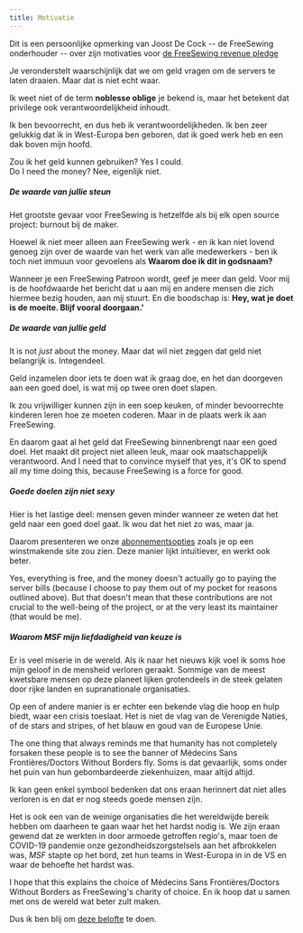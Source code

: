 ```yaml
---
title: Motivatie
---
```


<Note>

Dit is een persoonlijke opmerking van Joost De Cock -- de FreeSewing onderhouder -- over
zijn motivaties voor [de FreeSewing revenue pledge](//docs/various/pledge/)

</Note>

Je veronderstelt waarschijnlijk dat we om geld vragen om de servers te laten draaien. Maar dat is niet echt waar.

Ik weet niet of de term **noblesse oblige** je bekend is, maar het betekent dat privilege ook verantwoordelijkheid inhoudt.

Ik ben bevoorrecht, en dus heb ik verantwoordelijkheden. Ik ben zeer gelukkig dat ik in West-Europa ben geboren, dat ik goed werk heb en een dak boven mijn hoofd.

Zou ik het geld kunnen gebruiken? Yes I could.\
Do I need the money? Nee, eigenlijk niet.

##### De waarde van jullie steun

Het grootste gevaar voor FreeSewing is hetzelfde als bij elk open source project: burnout bij de maker.

Hoewel ik niet meer alleen aan FreeSewing werk - en ik kan niet lovend genoeg zijn over de waarde van het werk van alle medewerkers - ben ik toch niet immuun voor gevoelens als **Waarom doe ik dit in godsnaam?**

Wanneer je een FreeSewing Patroon wordt, geef je meer dan geld. Voor mij is de hoofdwaarde het bericht dat u aan mij en andere mensen die zich hiermee bezig houden, aan mij stuurt. En die boodschap is: **Hey, wat je doet is de moeite. Blijf vooral doorgaan.'**

##### De waarde van jullie geld

It is not _just_ about the money. Maar dat wil niet zeggen dat geld niet belangrijk is. Integendeel.

Geld inzamelen door iets te doen wat ik graag doe, en het dan doorgeven aan een goed doel, is wat mij op twee oren doet slapen.

Ik zou vrijwilliger kunnen zijn in een soep keuken, of minder bevoorrechte kinderen leren hoe ze moeten coderen. Maar in de plaats werk ik aan FreeSewing.

En daarom gaat al het geld dat FreeSewing binnenbrengt naar een goed doel. Het maakt dit project niet alleen leuk, maar ook maatschappelijk verantwoord. And I need that to convince myself that yes, it's OK to spend all my time doing this, because FreeSewing is a force for good.

##### Goede doelen zijn niet sexy

Hier is het lastige deel: mensen geven minder wanneer ze weten dat het geld naar een goed doel gaat. Ik wou dat het niet zo was, maar ja.

Daarom presenteren we onze [abonnementsopties](/community/join) zoals je op een winstmakende site zou zien. Deze manier lijkt intuïtiever, en werkt ook beter.

Yes, everything is free, and the money doesn't actually go to paying the server bills (because I choose to pay them out of my pocket for reasons outlined above). But that doesn't mean that these contributions are not crucial to the well-being of the project, or at the very least its maintainer (that would be me).

##### Waarom MSF mijn liefdadigheid van keuze is

Er is veel miserie in de wereld. Als ik naar het nieuws kijk voel ik soms hoe mijn geloof in de mensheid verloren geraakt. Sommige van de meest kwetsbare mensen op deze planeet lijken grotendeels in de steek gelaten door rijke landen en supranationale organisaties.

Op een of andere manier is er echter een bekende vlag die hoop en hulp biedt, waar een crisis toeslaat. Het is niet de vlag van de Verenigde Naties, of de stars and stripes, of het blauw en goud van de Europese Unie.

The one thing that always reminds me that humanity has not completely forsaken these people is to see the banner of Médecins Sans Frontières/Doctors Without Borders fly. Soms is dat gevaarlijk, soms onder het puin van hun gebombardeerde ziekenhuizen, maar altijd altijd.

Ik kan geen enkel symbool bedenken dat ons eraan herinnert dat niet alles verloren is en dat er nog steeds goede mensen zijn.

Het is ook een van de weinige organisaties die het wereldwijde bereik hebben om daarheen te gaan waar het het hardst nodig is. We zijn eraan gewend dat ze werkten in door armoede getroffen regio's, maar toen de COVID-19 pandemie onze gezondheidszorgstelsels aan het afbrokkelen was, _MSF_ stapte op het bord, zet hun teams in West-Europa in in de VS en waar de behoefte het hardst was.

I hope that this explains the choice of Médecins Sans Frontières/Doctors Without Borders as FreeSewing's charity of choice. En ik hoop dat u samen met ons de wereld wat beter zult maken.

Dus ik ben blij om [deze belofte](/docs/various/pledge/) te doen.
